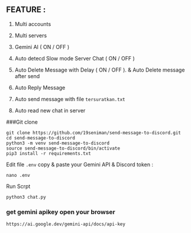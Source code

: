 ## FEATURE :

1. Multi accounts

2. Multi servers

3. Gemini AI ( ON / OFF )

5. Auto detecd Slow mode Server Chat ( ON / OFF )

6. Auto Delete Message with Delay ( ON / OFF ). & Auto Delete message after send

7. Auto Reply Message

8. Auto send message with file `tersuratkan.txt`

9. Auto read new chat in server


###Git clone 
```
git clone https://github.com/19seniman/send-message-to-discord.git
cd send-message-to-discord
python3 -m venv send-message-to-discord
source send-message-to-discord/bin/activate
pip3 install -r requirements.txt
```
Edit file `.env` copy & paste your Gemini API & Discord token :
```
nano .env
```
Run Scrpt
```
python3 chat.py
```

### get gemini apikey open your browser
```
https://ai.google.dev/gemini-api/docs/api-key
```





